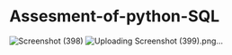 # Assesment-of-python-SQL

![Screenshot (398)](https://github.com/user-attachments/assets/db53c9ad-56aa-4b04-91ed-28807b4ff533)
![Uploading Screenshot (399).png…]()

